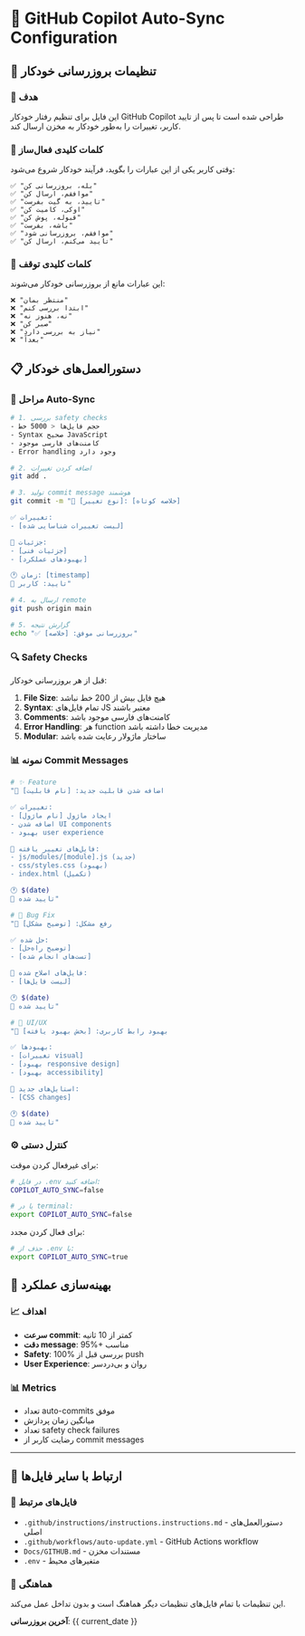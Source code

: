 # 🤖 GitHub Copilot Auto-Sync Configuration

## 🔄 تنظیمات بروزرسانی خودکار

### 🎯 هدف

این فایل برای تنظیم رفتار خودکار GitHub Copilot طراحی شده است تا پس از تایید کاربر، تغییرات را به‌طور خودکار به مخزن ارسال کند.

### 🚀 کلمات کلیدی فعال‌ساز

وقتی کاربر یکی از این عبارات را بگوید، فرآیند خودکار شروع می‌شود:

```
✅ "بله، بروزرسانی کن"
✅ "موافقم، ارسال کن"
✅ "تایید، به گیت بفرست"
✅ "اوکی، کامیت کن"
✅ "قبوله، پوش کن"
✅ "باشه، بفرست"
✅ "موافقم، بروزرسانی شود"
✅ "تایید می‌کنم، ارسال کن"
```

### 🛑 کلمات کلیدی توقف

این عبارات مانع از بروزرسانی خودکار می‌شوند:

```
❌ "منتظر بمان"
❌ "ابتدا بررسی کنم"
❌ "نه، هنوز نه"
❌ "صبر کن"
❌ "نیاز به بررسی دارد"
❌ "بعداً"
```

## 📋 دستورالعمل‌های خودکار

### 🔧 مراحل Auto-Sync

```bash
# 1. بررسی safety checks
- حجم فایل‌ها < 5000 خط
- Syntax صحیح JavaScript
- کامنت‌های فارسی موجود
- Error handling وجود دارد

# 2. اضافه کردن تغییرات
git add .

# 3. تولید commit message هوشمند
git commit -m "🤖 [نوع تغییر]: [خلاصه کوتاه]

✅ تغییرات:
- [لیست تغییرات شناسایی شده]

🔧 جزئیات:
- [جزئیات فنی]
- [بهبودهای عملکرد]

🕐 زمان: [timestamp]
👤 تایید: کاربر"

# 4. ارسال به remote
git push origin main

# 5. گزارش نتیجه
echo "✅ بروزرسانی موفق: [خلاصه]"
```

### 🔍 Safety Checks

قبل از هر بروزرسانی خودکار:

1. **File Size**: هیچ فایل بیش از 200 خط نباشد
2. **Syntax**: تمام فایل‌های JS معتبر باشند
3. **Comments**: کامنت‌های فارسی موجود باشد
4. **Error Handling**: هر function مدیریت خطا داشته باشد
5. **Modular**: ساختار ماژولار رعایت شده باشد

### 📊 نمونه Commit Messages

```bash
# ✨ Feature
"🚀 اضافه شدن قابلیت جدید: [نام قابلیت]

✅ تغییرات:
- ایجاد ماژول [نام ماژول]
- اضافه شدن UI components
- بهبود user experience

🔧 فایل‌های تغییر یافته:
- js/modules/[module].js (جدید)
- css/styles.css (بهبود)
- index.html (تکمیل)

🕐 $(date)
👤 تایید شده"

# 🐛 Bug Fix
"🐛 رفع مشکل: [توضیح مشکل]

✅ حل شده:
- [توضیح راه‌حل]
- [تست‌های انجام شده]

🔧 فایل‌های اصلاح شده:
- [لیست فایل‌ها]

🕐 $(date)
👤 تایید شده"

# 🎨 UI/UX
"🎨 بهبود رابط کاربری: [بخش بهبود یافته]

✅ بهبودها:
- [تغییرات visual]
- [بهبود responsive design]
- [بهبود accessibility]

🔧 استایل‌های جدید:
- [CSS changes]

🕐 $(date)
👤 تایید شده"
```

### ⚙️ کنترل دستی

برای غیرفعال کردن موقت:

```bash
# در فایل .env اضافه کنید:
COPILOT_AUTO_SYNC=false

# یا در terminal:
export COPILOT_AUTO_SYNC=false
```

برای فعال کردن مجدد:

```bash
# حذف از .env یا:
export COPILOT_AUTO_SYNC=true
```

## 🎯 بهینه‌سازی عملکرد

### 📈 اهداف

- **سرعت commit**: کمتر از 10 ثانیه
- **دقت message**: 95%+ مناسب
- **Safety**: 100% بررسی قبل از push
- **User Experience**: روان و بی‌دردسر

### 📊 Metrics

- تعداد auto-commits موفق
- میانگین زمان پردازش
- تعداد safety check failures
- رضایت کاربر از commit messages

---

## 🔗 ارتباط با سایر فایل‌ها

### 📁 فایل‌های مرتبط

- `.github/instructions/instructions.instructions.md` - دستورالعمل‌های اصلی
- `.github/workflows/auto-update.yml` - GitHub Actions workflow
- `Docs/GITHUB.md` - مستندات مخزن
- `.env` - متغیرهای محیط

### 🔄 هماهنگی

این تنظیمات با تمام فایل‌های تنظیمات دیگر هماهنگ است و بدون تداخل عمل می‌کند.

**آخرین بروزرسانی**: {{ current_date }}
